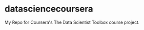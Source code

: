datasciencecoursera
===================

My Repo for Coursera's The Data Scientist Toolbox course project.

